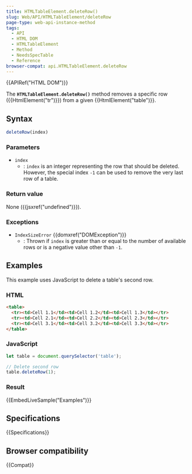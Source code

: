 ```yaml
---
title: HTMLTableElement.deleteRow()
slug: Web/API/HTMLTableElement/deleteRow
page-type: web-api-instance-method
tags:
  - API
  - HTML DOM
  - HTMLTableElement
  - Method
  - NeedsSpecTable
  - Reference
browser-compat: api.HTMLTableElement.deleteRow
---
```


{{APIRef("HTML DOM")}}

The **`HTMLTableElement.deleteRow()`** method removes a
specific row ({{HtmlElement("tr")}}) from a given {{HtmlElement("table")}}.

## Syntax

```js
deleteRow(index)
```

### Parameters

- `index`
  - : `index` is an integer representing the row that should be deleted.
    However, the special index `-1` can be used to remove the very last row of
    a table.

### Return value

None ({{jsxref("undefined")}}).

### Exceptions

- `IndexSizeError` {{domxref("DOMException")}}
  - : Thrown if `index` is greater than or equal to the number of available rows or is a negative value other than `-1`.

## Examples

This example uses JavaScript to delete a table's second row.

### HTML

```html
<table>
  <tr><td>Cell 1.1</td><td>Cell 1.2</td><td>Cell 1.3</td></tr>
  <tr><td>Cell 2.1</td><td>Cell 2.2</td><td>Cell 2.3</td></tr>
  <tr><td>Cell 3.1</td><td>Cell 3.2</td><td>Cell 3.3</td></tr>
</table>
```

### JavaScript

```js
let table = document.querySelector('table');

// Delete second row
table.deleteRow(1);
```

### Result

{{EmbedLiveSample("Examples")}}

## Specifications

{{Specifications}}

## Browser compatibility

{{Compat}}
